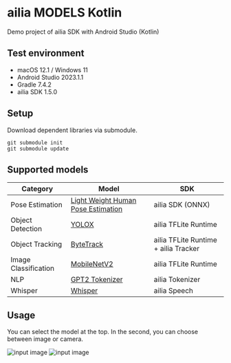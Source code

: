 # ailia MODELS Kotlin

Demo project of ailia SDK with Android Studio (Kotlin)

## Test environment

- macOS 12.1 / Windows 11
- Android Studio 2023.1.1
- Gradle 7.4.2
- ailia SDK 1.5.0

## Setup

Download dependent libraries via submodule.

```
git submodule init
git submodule update
```

## Supported models

|Category|Model|SDK|
|-----|-----|-----|
|Pose Estimation|[Light Weight Human Pose Estimation](app/src/main/java/jp/axinc/ailia_kotlin/AiliaPoseEstimatorSample.kt)|ailia SDK (ONNX)|
|Object Detection|[YOLOX](app/src/main/java/jp/axinc/ailia_kotlin/AiliaTFLiteObjectDetectionSample.kt)|ailia TFLite Runtime|
|Object Tracking|[ByteTrack](app/src/main/java/jp/axinc/ailia_kotlin/AiliaTrackerSample.kt)|ailia TFLite Runtime + ailia Tracker|
|Image Classification|[MobileNetV2](app/src/main/java/jp/axinc/ailia_kotlin/AiliaTFLiteClassificationSample.kt)|ailia TFLite Runtime|
|NLP|[GPT2 Tokenizer](app/src/main/java/jp/axinc/ailia_kotlin/AiliaTokenizerSample.kt)|ailia Tokenizer|
|Whisper|[Whisper](app/src/main/java/jp/axinc/ailia_kotlin/AiliaSpeechSample.kt)|ailia Speech|

## Usage

You can select the model at the top. In the second, you can choose between image or camera.

![input image](./demo/pose_estimation.png)
![input image](./demo/yolox.png)
